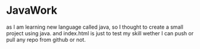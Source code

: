 # JavaWork
as I am learning new language called java, so I thought to create a small project using java.
and index.html is just to test my skill wether I can push or pull any repo from github or not.
